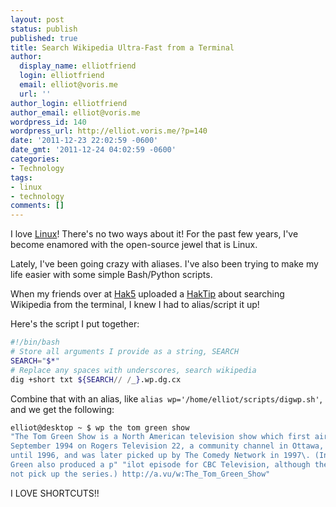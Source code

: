 ```yaml
---
layout: post
status: publish
published: true
title: Search Wikipedia Ultra-Fast from a Terminal
author:
  display_name: elliotfriend
  login: elliotfriend
  email: elliot@voris.me
  url: ''
author_login: elliotfriend
author_email: elliot@voris.me
wordpress_id: 140
wordpress_url: http://elliot.voris.me/?p=140
date: '2011-12-23 22:02:59 -0600'
date_gmt: '2011-12-24 04:02:59 -0600'
categories:
- Technology
tags:
- linux
- technology
comments: []
---
```

I love [Linux](http://bit.ly/rvoF7b)! There's no two ways about it! For the past
few years, I've become enamored with the open-source jewel that is Linux.

Lately, I've been going crazy with aliases. I've also been trying to make my
life easier with some simple Bash/Python scripts.

When my friends over at [Hak5](http://www.hak5.org) uploaded a
[HakTip](http://bit.ly/rqI9CZ) about searching Wikipedia from the terminal, I
knew I had to alias/script it up!

Here's the script I put together:

```bash
#!/bin/bash
# Store all arguments I provide as a string, SEARCH
SEARCH="$*"
# Replace any spaces with underscores, search wikipedia
dig +short txt ${SEARCH// /_}.wp.dg.cx
```

Combine that with an alias, like `alias wp='/home/elliot/scripts/digwp.sh'`, and
we get the following:

```bash
elliot@desktop ~ $ wp the tom green show
"The Tom Green Show is a North American television show which first aired in
September 1994 on Rogers Television 22, a community channel in Ottawa, Ontario
until 1996, and was later picked up by The Comedy Network in 1997\. (In 1996,
Green also produced a p" "ilot episode for CBC Television, although the CBC did
not pick up the series.) http://a.vu/w:The_Tom_Green_Show"
```

I LOVE SHORTCUTS!!
